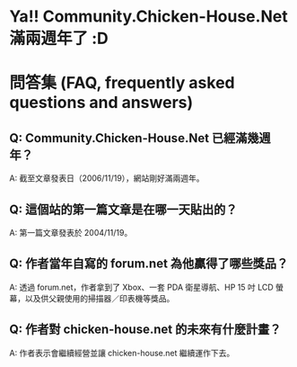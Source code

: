 # Ya!! Community.Chicken-House.Net 滿兩週年了 :D

# 問答集 (FAQ, frequently asked questions and answers)

## Q: Community.Chicken-House.Net 已經滿幾週年？
A: 截至文章發表日（2006/11/19），網站剛好滿兩週年。

## Q: 這個站的第一篇文章是在哪一天貼出的？
A: 第一篇文章發表於 2004/11/19。

## Q: 作者當年自寫的 forum.net 為他贏得了哪些獎品？
A: 透過 forum.net，作者拿到了 Xbox、一套 PDA 衛星導航、HP 15 吋 LCD 螢幕，以及供父親使用的掃描器／印表機等獎品。

## Q: 作者對 chicken-house.net 的未來有什麼計畫？
A: 作者表示會繼續經營並讓 chicken-house.net 繼續運作下去。